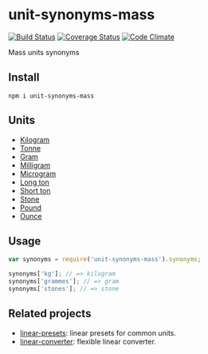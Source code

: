 # unit-synonyms-mass

[![Build Status](https://travis-ci.org/javiercejudo/unit-synonyms-mass.svg)](https://travis-ci.org/javiercejudo/unit-synonyms-mass)
[![Coverage Status](https://coveralls.io/repos/javiercejudo/unit-synonyms-mass/badge.svg?branch=master)](https://coveralls.io/r/javiercejudo/unit-synonyms-mass?branch=master)
[![Code Climate](https://codeclimate.com/github/javiercejudo/unit-synonyms-mass/badges/gpa.svg)](https://codeclimate.com/github/javiercejudo/unit-synonyms-mass)

Mass units synonyms

## Install

    npm i unit-synonyms-mass

## Units

- [Kilogram](https://en.wikipedia.org/wiki/Kilogram)
- [Tonne](https://en.wikipedia.org/wiki/Tonne)
- [Gram](https://en.wikipedia.org/wiki/Gram)
- [Milligram](https://en.wikipedia.org/wiki/Milligram)
- [Microgram](https://en.wikipedia.org/wiki/Microgram)
- [Long ton](https://en.wikipedia.org/wiki/Long_ton)
- [Short ton](https://en.wikipedia.org/wiki/Short_ton)
- [Stone](https://en.wikipedia.org/wiki/Stone_(unit))
- [Pound](https://en.wikipedia.org/wiki/Pound_(mass))
- [Ounce](https://en.wikipedia.org/wiki/Ounce)

## Usage

```js
var synonyms = require('unit-synonyms-mass').synonyms;

synonyms['kg']; // => kilogram
synonyms['grammes']; // => gram
synonyms['stones']; // => stone
```

## Related projects

- [linear-presets](https://github.com/javiercejudo/linear-presets): linear presets for common units.
- [linear-converter](https://github.com/javiercejudo/linear-converter): flexible linear converter.
